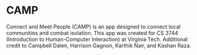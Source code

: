 # CAMP
Connect and Meet People (CAMP) is an app designed to connect local communities and combat isolation.
This app was created for CS 3744 (Introduction to Human-Computer Interaction) at Virginia Tech.
Additional credit to Campbell Dalen, Harrison Gagnon, Karthik Nair, and Kashan Raza.
